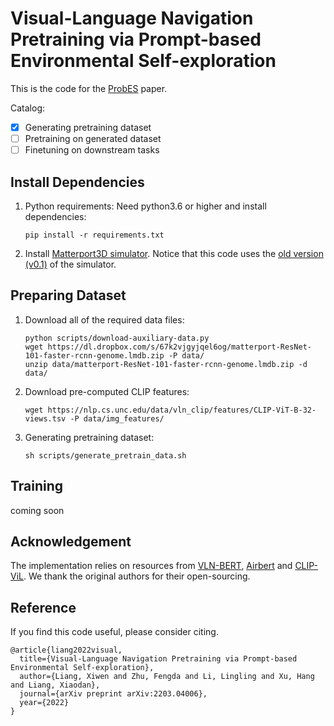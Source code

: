 # Visual-Language Navigation Pretraining via Prompt-based Environmental Self-exploration

This is the code for the [ProbES](https://arxiv.org/abs/2203.04006) paper.

Catalog:
- [x] Generating pretraining dataset
- [ ] Pretraining on generated dataset
- [ ] Finetuning on downstream tasks

## Install Dependencies
1. Python requirements: Need python3.6 or higher and install dependencies:
    ```
    pip install -r requirements.txt
    ```
2. Install [Matterport3D simulator](https://github.com/peteanderson80/Matterport3DSimulator). Notice that this code uses the [old version (v0.1)](https://github.com/peteanderson80/Matterport3DSimulator/tree/v0.1) of the simulator.


## Preparing Dataset
1. Download all of the required data files:
    ```
    python scripts/download-auxiliary-data.py
    wget https://dl.dropbox.com/s/67k2vjgyjqel6og/matterport-ResNet-101-faster-rcnn-genome.lmdb.zip -P data/
    unzip data/matterport-ResNet-101-faster-rcnn-genome.lmdb.zip -d data/
    ```
2. Download pre-computed CLIP features:
    ```
    wget https://nlp.cs.unc.edu/data/vln_clip/features/CLIP-ViT-B-32-views.tsv -P data/img_features/
    ```

3. Generating pretraining dataset:
    ```
    sh scripts/generate_pretrain_data.sh
    ```

## Training
coming soon

## Acknowledgement
The implementation relies on resources from [VLN-BERT](https://github.com/arjunmajum/vln-bert), [Airbert](https://github.com/airbert-vln/airbert) and [CLIP-ViL](https://github.com/clip-vil/CLIP-ViL). We thank the original authors for their open-sourcing.


## Reference
If you find this code useful, please consider citing.
```
@article{liang2022visual,
  title={Visual-Language Navigation Pretraining via Prompt-based Environmental Self-exploration},
  author={Liang, Xiwen and Zhu, Fengda and Li, Lingling and Xu, Hang and Liang, Xiaodan},
  journal={arXiv preprint arXiv:2203.04006},
  year={2022}
}
```
